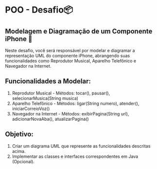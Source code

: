 # POO - Desafio📦

## Modelagem e Diagramação de um Componente iPhone 📝

Neste desafio, você será responsável por modelar e diagramar a representação UML do componente iPhone, abrangendo suas funcionalidades como Reprodutor Musical, Aparelho Telefônico e Navegador na Internet.

## Funcionalidades a Modelar:

1. Reprodutor Musical - Métodos: tocar(), pausar(), selecionarMusica(String musica)
2. Aparelho Telefônico - Métodos: ligar(String numero), atender(), iniciarCorreioVoz()
3. Navegador na Internet - Métodos: exibirPagina(String url), adicionarNovaAba(), atualizarPagina()

## Objetivo:

1. Criar um diagrama UML que represente as funcionalidades descritas acima.
2. Implementar as classes e interfaces correspondentes em Java (Opcional).